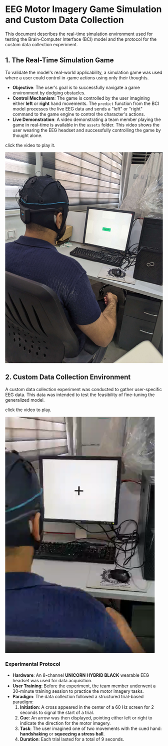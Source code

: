 # EEG Motor Imagery Game Simulation and Custom Data Collection

This document describes the real-time simulation environment used for testing the Brain-Computer Interface (BCI) model and the protocol for the custom data collection experiment.

## 1. The Real-Time Simulation Game

To validate the model's real-world applicability, a simulation game was used where a user could control in-game actions using only their thoughts.

- **Objective**: The user's goal is to successfully navigate a game environment by dodging obstacles.
- **Control Mechanism**: The game is controlled by the user imagining either **left** or **right** hand movements. The `predict` function from the BCI model processes the live EEG data and sends a "left" or "right" command to the game engine to control the character's actions.
- **Live Demonstration**: A video demonstrating a team member playing the game in real-time is available in the `assets` folder. This video shows the user wearing the EEG headset and successfully controlling the game by thought alone.

click the video to play it.

[![](assets/experiment_settings.jpg)](assets/video_game.gif)

## 2. Custom Data Collection Environment

A custom data collection experiment was conducted to gather user-specific EEG data. This data was intended to test the feasibility of fine-tuning the generalized model.

click the video to play.

[![](assets/experiment.png)](assets/experiment.gif)

### Experimental Protocol
- **Hardware**: An 8-channel **UNICORN HYBRID BLACK** wearable EEG headset was used for data acquisition.
- **User Training**: Before the experiment, the team member underwent a 30-minute training session to practice the motor imagery tasks.
- **Paradigm**: The data collection followed a structured trial-based paradigm:
    1.  **Initiation**: A cross appeared in the center of a 60 Hz screen for 2 seconds to signal the start of a trial.
    2.  **Cue**: An arrow was then displayed, pointing either left or right to indicate the direction for the motor imagery.
    3.  **Task**: The user imagined one of two movements with the cued hand: **handshaking** or **squeezing a stress ball**.
    4.  **Duration**: Each trial lasted for a total of 9 seconds.
